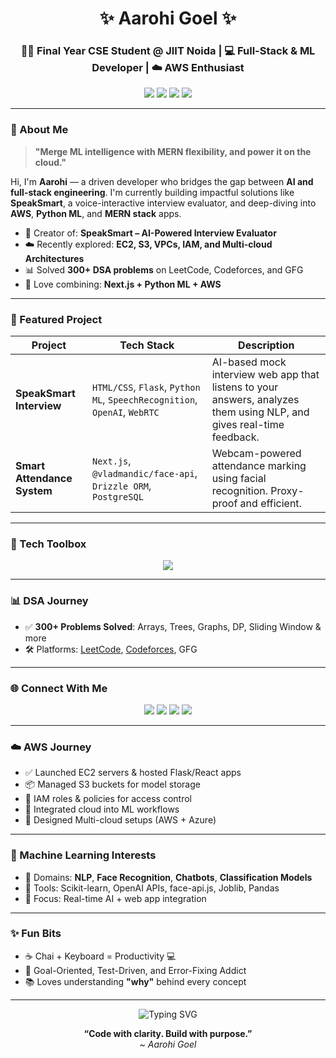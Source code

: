 <!-- Profile Header -->
<h1 align="center">✨ Aarohi Goel ✨</h1>
<h3 align="center">👩‍💻 Final Year CSE Student @ JIIT Noida | 💻 Full-Stack & ML Developer | ☁️ AWS Enthusiast</h3>

<p align="center">
  <img src="https://img.shields.io/badge/College-JIIT%20Noida-blueviolet?style=for-the-badge" />
  <img src="https://img.shields.io/badge/Codeforces-Pupil-green?style=for-the-badge&logo=codeforces" />
  <img src="https://img.shields.io/badge/ML-NLP%20%26%20Vision-orange?style=for-the-badge&logo=python" />
  <img src="https://img.shields.io/badge/AWS-Cloud%20Enthusiast-blue?style=for-the-badge&logo=amazonaws" />
</p>

---

### 🌟 About Me

> **"Merge ML intelligence with MERN flexibility, and power it on the cloud."**

Hi, I'm **Aarohi** — a driven developer who bridges the gap between **AI and full-stack engineering**. I'm currently building impactful solutions like **SpeakSmart**, a voice-interactive interview evaluator, and deep-diving into **AWS**, **Python ML**, and **MERN stack** apps.

- 🧠 Creator of: **SpeakSmart – AI-Powered Interview Evaluator**
- ☁️ Recently explored: **EC2, S3, VPCs, IAM, and Multi-cloud Architectures**
- 📊 Solved **300+ DSA problems** on LeetCode, Codeforces, and GFG
- 🚀 Love combining: **Next.js + Python ML + AWS**

---

### 💼 Featured Project

| Project | Tech Stack | Description |
|--------|------------|-------------|
| **SpeakSmart Interview** | `HTML/CSS`, `Flask`, `Python ML`, `SpeechRecognition`, `OpenAI`, `WebRTC` | AI-based mock interview web app that listens to your answers, analyzes them using NLP, and gives real-time feedback. |
| **Smart Attendance System** | `Next.js`, `@vladmandic/face-api`, `Drizzle ORM`, `PostgreSQL` | Webcam-powered attendance marking using facial recognition. Proxy-proof and efficient.|

---

### 🧰 Tech Toolbox

<p align="center">
  <img src="https://skillicons.dev/icons?i=html,css,js,react,nextjs,nodejs,python,cpp,postgres,mongodb,git,aws,vscode,figma" />
</p>

---

### 📊 DSA Journey

- ✅ **300+ Problems Solved**: Arrays, Trees, Graphs, DP, Sliding Window & more
- 🛠 Platforms: [LeetCode](https://leetcode.com/u/AAROHI_GOEL/), [Codeforces](https://codeforces.com/profile/aarohigoel9226), GFG
  

---

### 🌐 Connect With Me

<p align="center">
  <a href="https://www.linkedin.com/in/aarohi-g-0a7701251/"><img src="https://img.shields.io/badge/LinkedIn-Aarohi%20Goel-blue?style=for-the-badge&logo=linkedin" /></a>
  <a href="https://leetcode.com/u/AAROHI_GOEL/"><img src="https://img.shields.io/badge/LeetCode-@AAROHI__GOEL-orange?style=for-the-badge&logo=leetcode" /></a>
  <a href="https://codeforces.com/profile/aarohigoel9226"><img src="https://img.shields.io/badge/Codeforces-@aarohigoel9226-yellow?style=for-the-badge&logo=codeforces" /></a>
  <a href="mailto:aarohigoel9226@gmail.com"><img src="https://img.shields.io/badge/Gmail-Contact%20Me-red?style=for-the-badge&logo=gmail" /></a>
</p>

---

### ☁️ AWS Journey

- ✅ Launched EC2 servers & hosted Flask/React apps
- 📦 Managed S3 buckets for model storage
- 🔐 IAM roles & policies for access control
- 🧠 Integrated cloud into ML workflows
- 🔄 Designed Multi-cloud setups (AWS + Azure)

---

### 🤖 Machine Learning Interests

- 📌 Domains: **NLP**, **Face Recognition**, **Chatbots**, **Classification Models**
- 🧠 Tools: Scikit-learn, OpenAI APIs, face-api.js, Joblib, Pandas
- 🚀 Focus: Real-time AI + web app integration

---

### ✨ Fun Bits

- ☕ Chai + Keyboard = Productivity 💻
- 🎯 Goal-Oriented, Test-Driven, and Error-Fixing Addict
- 📚 Loves understanding **"why"** behind every concept

---

<p align="center">
  <img src="https://readme-typing-svg.demolab.com?font=Fira+Code&size=22&pause=1000&center=true&vCenter=true&width=500&lines=AI+in+Web+Apps+%7C+AWS+Cloud+Learner;MERN+%2B+Python+ML+Dev;Code.+Test.+Deploy.+Repeat!" alt="Typing SVG" />
</p>

<p align="center">
  <b>“Code with clarity. Build with purpose.”</b><br/>
  <i>~ Aarohi Goel</i>
</p>
